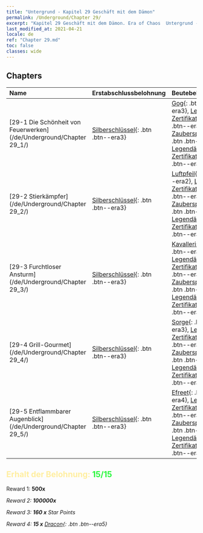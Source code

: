 ```yaml
---
title: "Untergrund - Kapitel 29 Geschäft mit dem Dämon"
permalink: /Underground/Chapter 29/
excerpt: "Kapitel 29 Geschäft mit dem Dämon. Era of Chaos  Untergrund - Kapitel 29. Geschäft mit dem Dämon"
last_modified_at: 2021-04-21
locale: de
ref: "Chapter 29.md"
toc: false
classes: wide
---
```


## Chapters

  | Name |  Erstabschlussbelohnung | Beutebelohnung |
  |:------------|:------------|:------------| 
  | [29-1  Die Schönheit von Feuerwerken](/de/Underground/Chapter 29_1/) | [Silberschlüssel](/de/Items/con_693/){: .btn .btn--era3} | [Gog](/de/Items/unt_227/){: .btn .btn--era3}, [Legendäres Zertifikat +5](/de/Items/mat_102/){: .btn .btn--era5}, [Zauberspruchrollen](/de/Items/con_694/){: .btn .btn--era3}, [Legendäres Zertifikat +5](/de/Items/mat_102/){: .btn .btn--era5} |
  | [29-2  Stierkämpfer](/de/Underground/Chapter 29_2/) | [Silberschlüssel](/de/Items/con_693/){: .btn .btn--era3} | [Luftpfeil](/de/Items/her_449/){: .btn .btn--era2}, [Legendäres Zertifikat +5](/de/Items/mat_102/){: .btn .btn--era5}, [Zauberspruchrollen](/de/Items/con_694/){: .btn .btn--era3}, [Legendäres Zertifikat +5](/de/Items/mat_102/){: .btn .btn--era5} |
  | [29-3  Furchtloser Ansturm](/de/Underground/Chapter 29_3/) | [Silberschlüssel](/de/Items/con_693/){: .btn .btn--era3} | [Kavallerist](/de/Items/unt_195/){: .btn .btn--era4}, [Legendäres Zertifikat +5](/de/Items/mat_102/){: .btn .btn--era5}, [Zauberspruchrollen](/de/Items/con_694/){: .btn .btn--era3}, [Legendäres Zertifikat +5](/de/Items/mat_102/){: .btn .btn--era5} |
  | [29-4  Grill-Gourmet](/de/Underground/Chapter 29_4/) | [Silberschlüssel](/de/Items/con_693/){: .btn .btn--era3} | [Sorge](/de/Items/her_458/){: .btn .btn--era3}, [Legendäres Zertifikat +5](/de/Items/mat_102/){: .btn .btn--era5}, [Zauberspruchrollen](/de/Items/con_694/){: .btn .btn--era3}, [Legendäres Zertifikat +5](/de/Items/mat_102/){: .btn .btn--era5} |
  | [29-5  Entflammbarer Augenblick](/de/Underground/Chapter 29_5/) | [Silberschlüssel](/de/Items/con_693/){: .btn .btn--era3} | [Efreet](/de/Items/unt_231/){: .btn .btn--era4}, [Legendäres Zertifikat +5](/de/Items/mat_102/){: .btn .btn--era5}, [Zauberspruchrollen](/de/Items/con_694/){: .btn .btn--era3}, [Legendäres Zertifikat +5](/de/Items/mat_102/){: .btn .btn--era5} |


## <span style="color: #ffeea0">Erhalt der Belohnung: </span><span style="color: #27f73a">15/15</span>

 Reward 1:  **500x** <i class="fas fa-gem"/>

 Reward 2:  **100000x** <i class="fas fa-coins"/>

 Reward 3: **160 x** Star Points

 Reward 4: **15 x** [Dracon](/de/Items/her_387/){: .btn .btn--era5}

